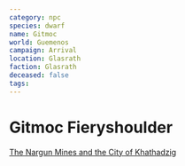 ```yaml
---
category: npc
species: dwarf
name: Gitmoc
world: Guemenos
campaign: Arrival
location: Glasrath
faction: Glasrath
deceased: false
tags: 
---
```


# Gitmoc Fieryshoulder

[The Nargun Mines and the City of Khathadzig](../locations/tfddMines.md#The%20Nargun%20Mines%20and%20the%20City%20of%20Khathadzig)